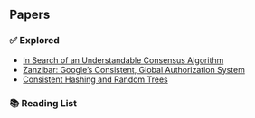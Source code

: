 ## Papers

### ✅ Explored

- [In Search of an Understandable Consensus Algorithm](https://raft.github.io/raft.pdf)
- [Zanzibar: Google’s Consistent, Global Authorization System](https://research.google/pubs/zanzibar-googles-consistent-global-authorization-system/)
- [Consistent Hashing and Random Trees](https://www.cs.princeton.edu/courses/archive/fall09/cos518/papers/chash.pdf)

### 📚 Reading List
